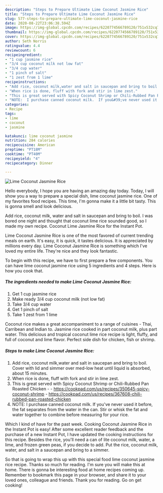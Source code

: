 ```yaml
---
description: "Steps to Prepare Ultimate Lime Coconut Jasmine Rice"
title: "Steps to Prepare Ultimate Lime Coconut Jasmine Rice"
slug: 577-steps-to-prepare-ultimate-lime-coconut-jasmine-rice
date: 2020-08-22T23:06:38.594Z
image: https://img-global.cpcdn.com/recipes/6220774566789120/751x532cq70/lime-coconut-jasmine-rice-recipe-main-photo.jpg
thumbnail: https://img-global.cpcdn.com/recipes/6220774566789120/751x532cq70/lime-coconut-jasmine-rice-recipe-main-photo.jpg
cover: https://img-global.cpcdn.com/recipes/6220774566789120/751x532cq70/lime-coconut-jasmine-rice-recipe-main-photo.jpg
author: Seth Norris
ratingvalue: 4.4
reviewcount: 6
recipeingredient:
- "1 cup jasmine rice"
- "3/4 cup coconut milk not low fat"
- "3/4 cup water"
- "1 pinch of salt"
- "1 zest from 1 lime"
recipeinstructions:
- "Add rice, coconut milk,water and salt in saucepan and bring to boil.  Cover with lid and simmer over med-low heat until liquid is absorbed, about 15 minutes."
- "When rice is done, fluff with fork and stir in lime zest."
- "This is great served with Spicy Coconut Shrimp or Chili-Rubbed Pan Roasted Chicken  https://cookpad.com/us/recipes/350645-spicy-coconut-shrimp https://cookpad.com/us/recipes/367608-chili-rubbed-pan-roasted-chicken"
- "NOTE:  I purchase canned coconut milk.  If you&#39;ve never used it before, the fat separates from the water in the can.  Stir or whisk the fat and water together to combine before measuring for your rice."
categories:
- Recipe
tags:
- lime
- coconut
- jasmine

katakunci: lime coconut jasmine 
nutrition: 284 calories
recipecuisine: American
preptime: "PT18M"
cooktime: "PT40M"
recipeyield: "4"
recipecategory: Dinner

---
```



![Lime Coconut Jasmine Rice](https://img-global.cpcdn.com/recipes/6220774566789120/751x532cq70/lime-coconut-jasmine-rice-recipe-main-photo.jpg)

Hello everybody, I hope you are having an amazing day today. Today, I will show you a way to prepare a special dish, lime coconut jasmine rice. One of my favorites food recipes. This time, I'm gonna make it a little bit tasty. This is gonna smell and look delicious.

Add rice, coconut milk, water and salt in saucepan and bring to boil. I was bored one night and thought that coconut lime rice sounded good, so I made my own recipe. Coconut Lime Jasmine Rice for the Instant Pot.

Lime Coconut Jasmine Rice is one of the most favored of current trending meals on earth. It's easy, it is quick, it tastes delicious. It is appreciated by millions every day. Lime Coconut Jasmine Rice is something which I've loved my entire life. They're nice and they look fantastic.


To begin with this recipe, we have to first prepare a few components. You can have lime coconut jasmine rice using 5 ingredients and 4 steps. Here is how you cook that.

<!--inarticleads1-->

##### The ingredients needed to make Lime Coconut Jasmine Rice:

1. Get 1 cup jasmine rice
1. Make ready 3/4 cup coconut milk (not low fat)
1. Take 3/4 cup water
1. Get 1 pinch of salt
1. Take 1 zest from 1 lime


Coconut rice makes a great accompaniment to a range of cuisines - Thai, Carribean and Indian to. Jasmine rice cooked in part coconut milk, plus part water. This delicious and tropical coconut lime rice recipe is light, fluffy, and full of coconut and lime flavor. Perfect side dish for chicken, fish or shrimp. 

<!--inarticleads2-->

##### Steps to make Lime Coconut Jasmine Rice:

1. Add rice, coconut milk,water and salt in saucepan and bring to boil.  Cover with lid and simmer over med-low heat until liquid is absorbed, about 15 minutes.
1. When rice is done, fluff with fork and stir in lime zest.
1. This is great served with Spicy Coconut Shrimp or Chili-Rubbed Pan Roasted Chicken -  - https://cookpad.com/us/recipes/350645-spicy-coconut-shrimp - https://cookpad.com/us/recipes/367608-chili-rubbed-pan-roasted-chicken
1. NOTE:  I purchase canned coconut milk.  If you&#39;ve never used it before, the fat separates from the water in the can.  Stir or whisk the fat and water together to combine before measuring for your rice.


Which I kind of have for the past week. Cooking Coconut Jasmine Rice in the Instant Pot is easy! After some excellent reader feedback and the purchase of a new Instant Pot, I have updated the cooking instructions for this recipe. Besides the rice, you&#39;ll need a can of lite coconut milk, water, a lime, and frozen green peas, if you decide to add. Put the rice, coconut milk, water, and salt in a saucepan and bring to a simmer. 

So that is going to wrap this up with this special food lime coconut jasmine rice recipe. Thanks so much for reading. I'm sure you will make this at home. There is gonna be interesting food at home recipes coming up. Remember to bookmark this page in your browser, and share it to your loved ones, colleague and friends. Thank you for reading. Go on get cooking!
